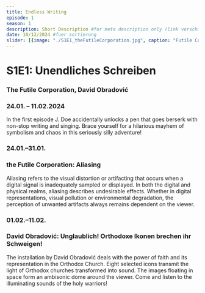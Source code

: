 ```yaml
---
title: Endless Writing
episode: 1
season: 1
description: Short Description #for meta description only (link verschicken etc. nicht auf der seite zu sehen)
date: 10/12/2024 #fuer sortierung
slider: [{image: "./S1E1_theFutileCorporation.jpg", caption: "Futile Corporation"},{image: "./S1E1_theFutileCorporation1.jpg",caption: "Futile Corporation"},{image: "./S1E1_thefutileCorporation2.jpg",caption: "Futile Corporation"},{image: "./S1E1DavidObradović03.jpg",caption: "David Obradovic"},{image: "./S1E1DavidObradović06.jpg",caption: "David Obradovic"},{image: "./S1E1DavidObradović07.jpg",caption: "David Obradovic"},]
---
```


# S1E1: Unendliches Schreiben
### The Futile Corporation, David Obradović
### 24.01. – 11.02.2024
		
In the first episode J. Doe accidentally unlocks a pen that goes berserk with non-stop writing and singing. Brace yourself for a hilarious mayhem of symbolism and chaos in this seriously silly adventure!

### 24.01.–31.01.
### the Futile Corporation: Aliasing

Aliasing refers to the visual distortion or artifacting that occurs when a digital signal is inadequately sampled or displayed. In both the digital and physical realms, aliasing describes undesirable effects. Whether in digital representations, visual pollution or environmental degradation, the perception of unwanted artifacts always remains dependent on the viewer.

### 01.02.–11.02.
### David Obradović: Unglaublich! Orthodoxe Ikonen brechen ihr Schweigen! 
	
The installation by David Obradović deals with the power of faith and its representation in the Orthodox Church. Eight selected icons transmit the light of Orthodox churches transformed into sound. The images floating in space form an ambisonic dome around the viewer. Come and listen to the illuminating sounds of the holy warriors!



